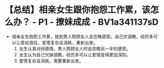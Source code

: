# 【总结】相亲女生跟你抱怨工作累，该怎么办？ - P1 - 撩妹成成 - BV1a341137sD

-   相亲女生抱怨工作累，提到男人照顾女人会忽略感受，自己欠调教，经历多可以让爱如浪后，爱情复杂且消耗，重新出发。
    1.  女生认真对待感情，男人照顾女人时会忽略另一半的感受。
    2.  女生认为自己欠缺调教，经历多可以让爱情变得更加深刻。
    3.  爱情复杂且消耗，需要重新出发。